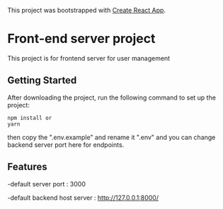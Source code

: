 This project was bootstrapped with [Create React App](https://github.com/facebook/create-react-app).

# Front-end server project
This project  is for frontend server for user management

## Getting Started
After downloading the project, run the following command to set up the project:
```
npm install or
yarn
```

then copy the ".env.example" and rename it ".env"
and you can change backend server port here for endpoints.

## Features
-default server port : 3000

-default backend host server : http://127.0.0.1:8000/
